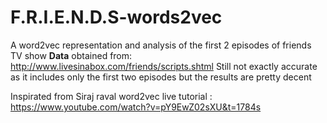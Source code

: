 # F.R.I.E.N.D.S-words2vec
A word2vec representation and analysis of the first 2 episodes of friends TV show
**Data** obtained from: http://www.livesinabox.com/friends/scripts.shtml 
Still not exactly accurate as it includes only the first two episodes but the results are pretty decent

Inspirated from Siraj raval word2vec live tutorial : https://www.youtube.com/watch?v=pY9EwZ02sXU&t=1784s


